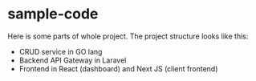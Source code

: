 # sample-code
Here is some parts of whole project.
The project structure looks like this:
 - CRUD service in GO lang
 - Backend API Gateway in Laravel
 - Frontend in React (dashboard) and Next JS (client frontend)







